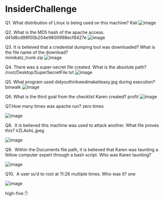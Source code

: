 # InsiderChallenge
Q1. What distribution of Linux is being used on this machine?
Kali
![image](https://github.com/pulgamvinay/InsiderChallenge/assets/100342550/0f1e3c8a-5119-44b8-bc84-473541c4cb83)

Q2. What is the MD5 hash of the apache access.
d41d8cd98f00b204e9800998ecf8427e
![image](https://github.com/pulgamvinay/InsiderChallenge/assets/100342550/ba990c0c-0081-4b4b-8dc2-876e0261d175)

Q3. It is believed that a credential dumping tool was downloaded? What is the file name of the download? \
mimikatz_trunk.zip
![image](https://github.com/pulgamvinay/InsiderChallenge/assets/100342550/d202b5c7-e57b-4048-8f5b-3b9744bd0cde)


Q4. There was a super-secret file created. What is the absolute path?
/root/Desktop/SuperSecretFile.txt
![image](https://github.com/pulgamvinay/InsiderChallenge/assets/100342550/6cc57255-f520-4881-8d05-bd11b1a0a6e9)

Q5. What program used didyouthinkwedmakeiteasy.jpg during execution?
binwalk
![image](https://github.com/pulgamvinay/InsiderChallenge/assets/100342550/9a8af6dd-4a01-48da-8cb2-89dd618e15de)


Q6. What is the third goal from the checklist Karen created?
profit
![image](https://github.com/pulgamvinay/InsiderChallenge/assets/100342550/30933cd0-0a98-4f44-b5a2-85357b1e73a8)

 Q7.How many times was apache run?
 zero times

 ![image](https://github.com/pulgamvinay/InsiderChallenge/assets/100342550/8fe06faa-7d1f-45ef-b3bd-64cab7ae2123)

Q8.  It is believed this machine was used to attack another. What file proves this?
irZLAohL.jpeg

![image](https://github.com/pulgamvinay/InsiderChallenge/assets/100342550/f99aef42-215c-4b26-85d0-d6e5ba56a902)


Q9.  Within the Documents file path, it is believed that Karen was taunting a fellow computer expert through a bash script. Who was Karen taunting?

![image](https://github.com/pulgamvinay/InsiderChallenge/assets/100342550/e34b4228-3393-46cd-8855-3bae20e7a1b4)


Q10.  A user su’d to root at 11:26 multiple times. Who was it?
one

![image](https://github.com/pulgamvinay/InsiderChallenge/assets/100342550/70ff9342-73e5-4820-be56-954d8fa61b62)

high-five ✋


